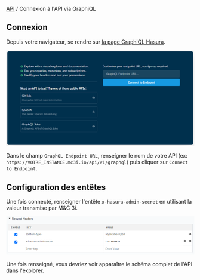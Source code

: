 [API](..) / Connexion à l'API via GraphiQL

## Connexion
Depuis votre navigateur, se rendre sur [la page GraphiQL Hasura](https://cloud.hasura.io/public/graphiql).

![Hasura GraphiQL page](../../resources/images/hasura_graphiql_landingpage.png)

Dans le champ `GraphQL Endpoint URL`, renseigner le nom de votre API (ex: `https://VOTRE_INSTANCE.mc3i.io/api/v1/graphql`) puis cliquer sur `Connect to Endpoint`.

## Configuration des entêtes
Une fois connecté, renseigner l'entête `x-hasura-admin-secret` en utilisant la valeur transmise par M&C 3i.

![Hasura GraphiQL entête](../../resources/images/hasura_graphiql_headers.png)

Une fois renseigné, vous devriez voir apparaître le schéma complet de l'API dans l'explorer.